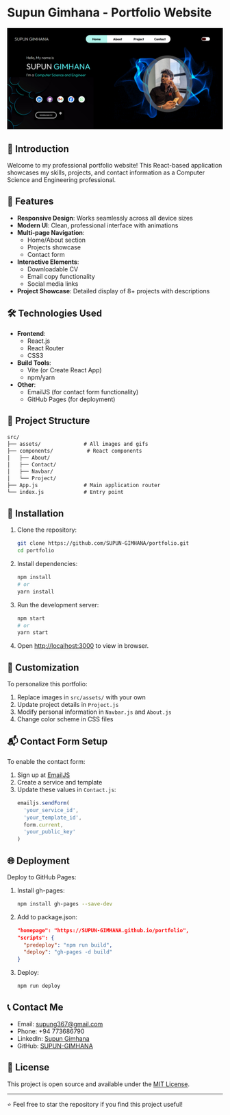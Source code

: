 # Supun Gimhana - Portfolio Website

![Portfolio Screenshot](https://github.com/SUPUN-GIMHANA/portfoliyo/blob/main/Screenshot%202025-05-13%20194022.png?raw=true)

## 🌟 Introduction

Welcome to my professional portfolio website! This React-based application showcases my skills, projects, and contact information as a Computer Science and Engineering professional.

## 🚀 Features

- **Responsive Design**: Works seamlessly across all device sizes
- **Modern UI**: Clean, professional interface with animations
- **Multi-page Navigation**: 
  - Home/About section
  - Projects showcase
  - Contact form
- **Interactive Elements**:
  - Downloadable CV
  - Email copy functionality
  - Social media links
- **Project Showcase**: Detailed display of 8+ projects with descriptions

## 🛠️ Technologies Used

- **Frontend**: 
  - React.js
  - React Router
  - CSS3
- **Build Tools**:
  - Vite (or Create React App)
  - npm/yarn
- **Other**:
  - EmailJS (for contact form functionality)
  - GitHub Pages (for deployment)

## 📂 Project Structure

```
src/
├── assets/              # All images and gifs
├── components/           # React components
│   ├── About/
│   ├── Contact/
│   ├── Navbar/
│   └── Project/
├── App.js               # Main application router
└── index.js             # Entry point
```

## 🔧 Installation

1. Clone the repository:
   ```bash
   git clone https://github.com/SUPUN-GIMHANA/portfolio.git
   cd portfolio
   ```

2. Install dependencies:
   ```bash
   npm install
   # or
   yarn install
   ```

3. Run the development server:
   ```bash
   npm start
   # or
   yarn start
   ```

4. Open [http://localhost:3000](http://localhost:3000) to view in browser.

## 🎨 Customization

To personalize this portfolio:

1. Replace images in `src/assets/` with your own
2. Update project details in `Project.js`
3. Modify personal information in `Navbar.js` and `About.js`
4. Change color scheme in CSS files

## 📬 Contact Form Setup

To enable the contact form:

1. Sign up at [EmailJS](https://www.emailjs.com/)
2. Create a service and template
3. Update these values in `Contact.js`:
   ```javascript
   emailjs.sendForm(
     'your_service_id',
     'your_template_id',
     form.current,
     'your_public_key'
   )
   ```

## 🌐 Deployment

Deploy to GitHub Pages:

1. Install gh-pages:
   ```bash
   npm install gh-pages --save-dev
   ```

2. Add to package.json:
   ```json
   "homepage": "https://SUPUN-GIMHANA.github.io/portfolio",
   "scripts": {
     "predeploy": "npm run build",
     "deploy": "gh-pages -d build"
   }
   ```

3. Deploy:
   ```bash
   npm run deploy
   ```

## 📞 Contact Me

- Email: [supung367@gmail.com](mailto:supung367@gmail.com)
- Phone: +94 773686790
- LinkedIn: [Supun Gimhana](https://www.linkedin.com/in/supun-gimhana-64392b304/)
- GitHub: [SUPUN-GIMHANA](https://github.com/SUPUN-GIMHANA)

## 📜 License

This project is open source and available under the [MIT License](LICENSE).

---

⭐ Feel free to star the repository if you find this project useful!

